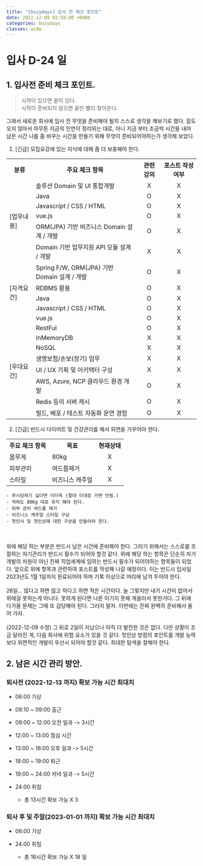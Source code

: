 ```yaml
---
title: "[buzydays] 입사 전 체크 포인트"
date: 2022-12-09 02:50:00 +0900
categories: buzydays
classes: wide
---
```

# 입사 D-24 일

## 1. 입사전 준비 체크 포인트.

> 시작이 있으면 끝이 있다.  
시작이 준비되지 않으면 끝은 빨리 찾아온다.

그래서 새로운 회사에 입사 전 무엇을 준비해야 될지 스스로 생각을 해보기로 했다. 잠도 오지 않아서 아무튼 지금의 인연이 정리되는 대로, 아니 지금 부터 조금씩 시간을 내어 남은 시간 나를 좀 바꾸는 시간을 만들기 위해 무엇이 준비되어야하는가 생각해 보았다. 

1. [긴급] 모집요강에 있는 지식에 대해 좀 더 보충해야 한다.

<table>
    <tr>
        <th>분류</th>
        <th>주요 체크 항목</th>
        <th>관련 강의</th>
        <th>포스트 작성 여부</th>
    </tr>
    <tr>
        <td rowspan="6">[업무내용]</td>
        <td>솔루션 Domain 및 UI 통합개발</td>
        <td align="center">X</td>
        <td align="center">X</td>
    </tr>
    <tr>
        <td>Java</td>
        <td align="center">O</td>
        <td align="center">X</td>
    </tr>
    <tr>
        <td>Javascript / CSS / HTML</td>
        <td align="center">O</td>
        <td align="center">X</td>
    </tr>
    <tr>
        <td>vue.js</td>
        <td align="center">O</td>
        <td align="center">X</td>
    </tr>
    <tr>
        <td>ORM(JPA) 기반 비즈니스 Domain 설계 / 개발</td>
        <td align="center">O</td>
        <td align="center">X</td>
    </tr>
    <tr>
        <td>Domain 기반 업무지원 API 모듈 설계 / 개발</td>
        <td align="center">X</td>
        <td align="center">X</td>
    </tr>
    <tr>
        <td rowspan="5">[자격요건]</td>
        <td>Spring F/W, ORM(JPA) 기반 Domain 설계 / 개발</td>
        <td align="center">O</td>
        <td align="center">X</td>
    </tr>
    <tr>
        <td>RDBMS 활용</td>
        <td align="center">O</td>
        <td align="center">X</td>
    </tr>
    <tr>
        <td>Java</td>
        <td align="center">O</td>
        <td align="center">X</td>
    </tr>
    <tr>
        <td>Javascript / CSS / HTML</td>
        <td align="center">O</td>
        <td align="center">X</td>
    </tr>
    <tr>
        <td>vue.js</td>
        <td align="center">O</td>
        <td align="center">X</td>
    </tr>
    <tr>
        <td rowspan="8">[우대요건]</td>
        <td>RestFul</td>
        <td align="center">O</td>
        <td align="center">X</td>
    </tr>
    <tr>
        <td>InMemoryDB</td>
        <td align="center">X</td>
        <td align="center">X</td>
    </tr>
    <tr>
        <td>NoSQL</td>
        <td align="center">X</td>
        <td align="center">X</td>
    </tr>
    <tr>
        <td>생명보험/손보(장기) 업무</td>
        <td align="center">X</td>
        <td align="center">X</td>
    </tr>
    <tr>
        <td>UI / UX 기획 및 아키택터 구성</td>
        <td align="center">X</td>
        <td align="center">X</td>
    </tr>    
    <tr>
        <td>AWS, Azure, NCP 클라우드 환경 개발</td>
        <td align="center">O</td>
        <td align="center">X</td>
    </tr>       
    <tr>
        <td>Redis 등의 서버 캐시</td>
        <td align="center">O</td>
        <td align="center">X</td>
    </tr>    
    <tr>
        <td>빌드, 배포 / 테스트 자동화 운연 경험</td>
        <td align="center">O</td>
        <td align="center">X</td>
    </tr>    
</table>

2. [긴급] 반드시 다이어트 및 건강관리를 해서 외면을 가꾸어야 한다.

<table>
    <tr>
        <th>주요 체크 항목</th>
        <th>목표</th>
        <th>현재상태</th>
    </tr>
    <tr>
        <td>몸무게</td>
        <td>80kg</td>
        <td align="center">X</td>
    </tr> 
    <tr>
        <td>피부관리</td>
        <td>여드름제거</td>
        <td align="center">X</td>
    </tr>     
    <tr>
        <td>스타일</td>
        <td>비즈니스 캐주얼</td>
        <td align="center">X</td>
    </tr>      
</table>

    - 무시당하기 싫다면 더더욱 (절대 이대로 가면 안됨.)
    - 적여도 80Kg 대로 유지 해야 된다.
    - 피부 관리 여드름 제거
    - 비즈니스 캐주얼 스타일 구상
    - 첫인사 및 첫인상에 대한 구상을 만들어야 한다.
    
<br/><br/>
위에 해당 하는 부분은 반드시 남은 시간에 준비해야 한다. 그러기 위해서는 스스로를 조절하는 자기관리가 반드시 필수가 되어야 할것 같다. 위에 해당 하는 항목은 단순히 자기개발의 차원이 아닌 진짜 직업세계에 임하는 반드시 필수가 되어야하는 항목들이 되었다. 앞으로 위에 항목과 관련하여 포스트를 작성해 나갈 예정이다. 이는 반드시 입사일 2023년도 1월 1일까지 완료되어야 하며 기록 이상으로 머리에 남겨 두어야 한다.
<br/><br/>
26일... 많다고 하면 많고 적다고 하면 적은 시간이다. 늘 그렇지만 내가 시간이 없어서 위에걸 못하는게 아니다. 못하게 된다면 나른 이기지 못해 게을러서 못한거다. 그 뒤에 다가올 문제는 그때 또 감당해야 된다. 그러지 말자. 이번에는 진짜 완벽히 준비해서 들어 가자.
<br/><br/>
(2022-12-09 수정) 그 뒤로 2일이 지났으나 아직 더 발전한 것은 없다. 다만 상황이 조금 달라진 게, 다음 회사에 위험 요소가 있을 것 같다. 첫인상 방점의 포인트를 개발 능력 보다 외면적인 개발이 우선시 되어야 할것 같다. 최대한 탐색을 잘해야 한다.

## 2. 남은 시간 관리 방안.
### 퇴사전 (2022-12-13 까지) 확보 가능 시간 최대치

- 06:00 기상
- 08:10 ~ 09:00 출근
- 09:00 ~ 12:00 오전 일과 -> 3시간
- 12:00 ~ 13:00 점심 시간
- 13:00 ~ 18:00 오후 일과 -> 5시간
- 18:00 ~ 19:00 퇴근
- 19:00 ~ 24:00 저녁 일과 -> 5시간
- 24:00 취침

    - 총 13시간 확보 가능 X 3

### 퇴사 후 및 주말(2023-01-01 까지) 확보 가능 시간 최대치

- 06:00 기상
- 24:00 취침

    -   총 18시간 확보 가능 X 18 일